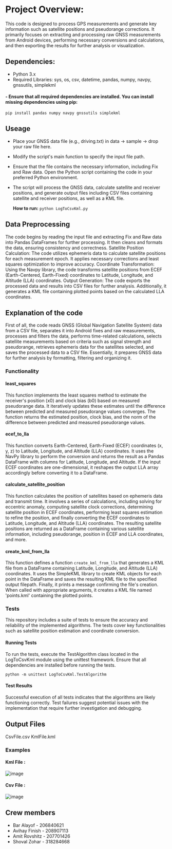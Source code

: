 # Project Overview:

This code is designed to process GPS measurements and generate key information such as satellite positions and pseudorange corrections. 
It primarily focuses on extracting and processing raw GNSS measurements from Android devices, performing necessary conversions and calculations, and then exporting the results for further analysis or visualization.

## Dependencies:

* Python 3.x
* Required Libraries: sys, os, csv, datetime, pandas, numpy, navpy, gnssutils, simplekml

#### - Ensure that all required dependencies are installed. You can install missing dependencies using pip:

 ```` pip install pandas numpy navpy gnssutils simplekml ````

## Useage
* Place your GNSS data file (e.g., driving.txt) in data -> sample -> drop your raw file here.
*  Modify the script's main function to specify the input file path.
*  Ensure that the file contains the necessary information, including Fix and Raw data. Open the Python script containing the code in your preferred Python environment.
* The script will process the GNSS data, calculate satellite and receiver positions, and generate output files including CSV files containing satellite and receiver positions, as well as a KML file.
  
  **How to run:**
```` python LogToCsvKml.py ````

## Data Preprocessing
The code begins by reading the input file and extracting Fix and Raw data into Pandas DataFrames for further processing. It then cleans and formats the data, ensuring consistency and correctness.
Satellite Position Calculation: The code utilizes ephemeris data to calculate satellite positions for each measurement epoch. It applies necessary corrections and least squares optimization to improve accuracy.
Coordinate Transformation: Using the Navpy library, the code transforms satellite positions from ECEF (Earth-Centered, Earth-Fixed) coordinates to Latitude, Longitude, and Altitude (LLA) coordinates.
Output Generation: The code exports the processed data and results into CSV files for further analysis. Additionally, it generates a KML file containing plotted points based on the calculated LLA coordinates.

## Explanation of the code

First of all, the code reads GNSS (Global Navigation Satellite System) data from a CSV file, separates it into Android fixes and raw measurements, processes and filters the data, performs time-related calculations,
selects satellite measurements based on criteria such as signal strength and pseudorange, retrieves ephemeris data for the satellites selected, and saves the processed data to a CSV file.
Essentially, it prepares GNSS data for further analysis by formatting, filtering and organizing it.

### Functionality
#### least_squares
This function implements the least squares method to estimate the receiver's position (x0) and clock bias (b0) based on measured pseudorange data.
It iteratively updates these estimates until the difference between predicted and measured pseudorange values converges.
The function returns the estimated position, clock bias, and the norm of the difference between predicted and measured pseudorange values.
#### ecef_to_lla
This function converts Earth-Centered, Earth-Fixed (ECEF) coordinates (x, y, z) to Latitude, Longitude, and Altitude (LLA) coordinates.
It uses the NavPy library to perform the conversion and returns the result as a Pandas DataFrame with columns for Latitude, Longitude, and Altitude.
If the input ECEF coordinates are one-dimensional, it reshapes the output LLA array accordingly before converting it to a DataFrame.
#### calculate_satellite_position
This function calculates the position of satellites based on ephemeris data and transmit time.
It involves a series of calculations, including solving for eccentric anomaly, computing satellite clock corrections, determining satellite position in ECEF coordinates, performing least squares estimation to refine the position,
and finally converting the ECEF coordinates to Latitude, Longitude, and Altitude (LLA) coordinates. The resulting satellite positions are returned as a DataFrame containing various satellite information, including pseudorange, position in ECEF and LLA coordinates, and more.
#### create_kml_from_lla
This function defines a function `create_kml_from_lla` that generates a KML file from a DataFrame containing Latitude, Longitude, and Altitude (LLA) coordinates.
It uses the SimpleKML library to create KML objects for each point in the DataFrame and saves the resulting KML file to the specified output filepath.
Finally, it prints a message confirming the file's creation. When called with appropriate arguments, it creates a KML file named 'points.kml' containing the plotted points.

### Tests
This repository includes a suite of tests to ensure the accuracy and reliability of the implemented algorithms. The tests cover key functionalities such as satellite position estimation and coordinate conversion.

#### Running Tests
To run the tests, execute the TestAlgorithm class located in the LogToCsvKml module using the unittest framework. Ensure that all dependencies are installed before running the tests.

``` python -m unittest LogToCsvKml.TestAlgorithm ```
#### Test Results
Successful execution of all tests indicates that the algorithms are likely functioning correctly.
Test failures suggest potential issues with the implementation that require further investigation and debugging.

## Output Files 
CsvFile.csv
KmlFile.kml
### Examples
#### Kml File : 
![image](https://github.com/barmud3/Autonomous-robots_0/assets/130641348/50a6bfad-1111-4c4d-911f-82d2be6e6a59)

#### Csv File : 
![image](https://github.com/barmud3/Autonomous-robots_0/assets/130641348/f6a53788-fe8a-47c5-ae88-49b7a06b4e09)

## Crew members 
* Bar Alayof - 206840621
* Avihay Finish - 208907113
* Amit Rovshitz - 207701426
* Shoval Zohar - 318284668
